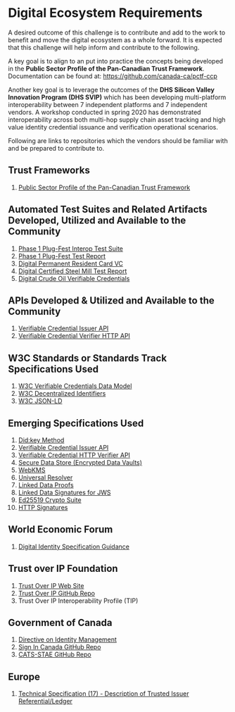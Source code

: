 # Digital Ecosystem Requirements

A desired outcome of this challenge is to contribute and add to the work to benefit and move the digital ecosystem as a whole forward. It is expected that this challenge will help inform and contribute to the following.

A key goal is to align to an put into practice the concepts being developed in the **Public Sector Profile of the Pan-Canadian Trust Framework**. Documentation can be found at: https://github.com/canada-ca/pctf-ccp

Another key goal is to leverage the outcomes of the **DHS Silicon Valley Innovation Program (DHS SVIP)** which has been developing multi-platform interoperability between 7 independent platforms and 7 independent vendors.  A workshop conducted in spring 2020 has demonstrated interoperability across both multi-hop supply chain asset tracking and high value identity credential issuance and verification operational scenarios.

Following are links to repositories which the vendors should be familiar with and be prepared to contribute to. 

## Trust Frameworks

1. [Public Sector Profile of the Pan-Canadian Trust Framework](https://github.com/canada-ca/pctf-ccp) 

## Automated Test Suites and Related Artifacts Developed, Utilized and Available to the Community

1. [Phase 1 Plug-Fest Interop Test Suite](https://github.com/w3c-ccg/vc-examples/tree/master/plugfest-2020)
2. [Phase 1 Plug-Fest Test Report](https://w3c-ccg.github.io/vc-examples/plugfest-2020.html)
3. [Digital Permanent Resident Card VC](https://digitalbazaar.github.io/citizenship-vocab/#example)
4. [Digital Certified Steel Mill Test Report](https://w3c-ccg.github.io/vc-examples/#hypothetical-certified-mill-test-report)
5. [Digital Crude Oil Verifiable Credentials](https://w3c-ccg.github.io/vc-examples/#hypothetical-crude-verifiable-credentials)

## APIs Developed & Utilized and Available to the Community

1. [Verifiable Credential Issuer API](https://w3c-ccg.github.io/vc-issuer-http-api/index.html)
2. [Verifiable Credential Verifier HTTP API](https://w3c-ccg.github.io/vc-verifier-http-api/index.html)

## W3C Standards or Standards Track Specifications Used
1. [W3C Verifiable Credentials Data Model](https://www.w3.org/TR/vc-data-model/)
2. [W3C Decentralized Identifiers](https://w3c.github.io/did-core/)
3. [W3C JSON-LD](https://www.w3.org/TR/json-ld11/)

## Emerging Specifications Used

1. [Did:key Method](https://w3c-ccg.github.io/did-method-key/)
2. [Verifiable Credential Issuer API](https://w3c-ccg.github.io/vc-issuer-http-api/index.html)
3. [Verifiable Credential HTTP Verifier API](https://w3c-ccg.github.io/vc-verifier-http-api/index.html)
4. [Secure Data Store (Encrypted Data Vaults) ](https://identity.foundation/secure-data-store/)
5. [WebKMS](https://w3c-ccg.github.io/webkms/)
6. [Universal Resolver](https://github.com/decentralized-identity/universal-resolver/blob/master/README.md)
7. [Linked Data Proofs](https://w3c-ccg.github.io/ld-proofs/)
8. [Linked Data Signatures for JWS](https://github.com/w3c-ccg/lds-jws2020)
9. [Ed25519 Crypto Suite](https://w3c-ccg.github.io/lds-ed25519-2018/)
10. [HTTP Signatures](https://tools.ietf.org/html/draft-ietf-httpbis-message-signatures-00)

## World Economic Forum

1. [Digital Identity Specification Guidance](http://www3.weforum.org/docs/WEF_KTDI_Specifications_Guidance_2020.pdf)


## Trust over IP Foundation
1. [Trust Over IP Web Site](https://trustoverip.org)
2. [Trust Over IP GitHub Repo](https://github.com/trustoverip)
3. Trust Over IP Interoperability Profile (TIP)

## Government of Canada

1. [Directive on Identity Management](https://www.tbs-sct.gc.ca/pol/doc-eng.aspx?id=16577)
2. [Sign In Canada GitHub Repo](https://github.com/sign-in-canada)
3. [CATS-STAE GitHub Repo](https://github.com/canada-ca/CATS-STAE)

## Europe

1. [Technical Specification (17) - Description of Trusted Issuer Referential/Ledger](https://ec.europa.eu/cefdigital/wiki/pages/viewpage.action?pageId=262505886)
